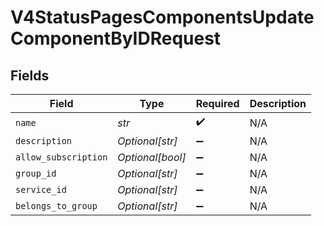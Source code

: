 # V4StatusPagesComponentsUpdateComponentByIDRequest


## Fields

| Field                | Type                 | Required             | Description          |
| -------------------- | -------------------- | -------------------- | -------------------- |
| `name`               | *str*                | :heavy_check_mark:   | N/A                  |
| `description`        | *Optional[str]*      | :heavy_minus_sign:   | N/A                  |
| `allow_subscription` | *Optional[bool]*     | :heavy_minus_sign:   | N/A                  |
| `group_id`           | *Optional[str]*      | :heavy_minus_sign:   | N/A                  |
| `service_id`         | *Optional[str]*      | :heavy_minus_sign:   | N/A                  |
| `belongs_to_group`   | *Optional[str]*      | :heavy_minus_sign:   | N/A                  |